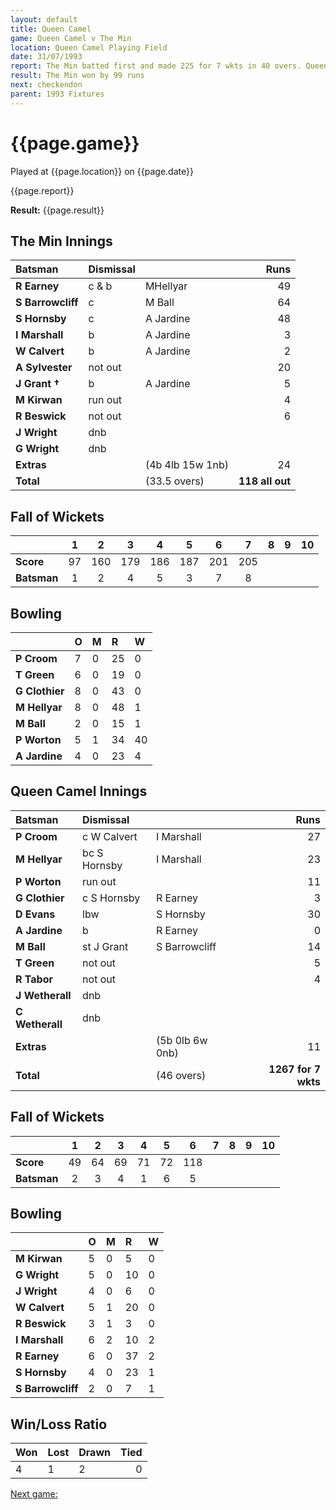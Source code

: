 ```yaml
---
layout: default
title: Queen Camel
game: Queen Camel v The Min
location: Queen Camel Playing Field
date: 31/07/1993
report: The Min batted first and made 225 for 7 wkts in 40 overs. Queen Camel replied with 126 for 7 wkts in 40 overs
result: The Min won by 99 runs
next: checkendon
parent: 1993 Fixtures
---
```


# {{page.game}}

Played at {{page.location}} on {{page.date}}

{{page.report}}

**Result:** {{page.result}}

## The Min Innings

| Batsman | Dismissal |  | Runs |
|:---|:---|---|---:|
| **R Earney** | c & b | MHellyar | 49 | 
| **S Barrowcliff** | c | M Ball | 64 | 
| **S Hornsby** | c | A Jardine | 48 | 
| **I Marshall** | b | A Jardine | 3 | 
| **W Calvert** | b | A Jardine | 2 | 
| **A Sylvester** | not out |  | 20 | 
| **J Grant &#8224;** | b | A Jardine | 5 | 
| **M Kirwan** | run out |  | 4 | 
| **R Beswick** | not out |  | 6 | 
| **J Wright** | dnb |  |  |
| **G Wright** | dnb |  |  |
| **Extras** | | (4b 4lb 15w 1nb) | 24 | 
| **Total** | | (33.5 overs) | **118 all out** | 

## Fall of Wickets

| | 1 | 2 | 3 | 4 | 5 | 6 | 7 | 8 | 9 | 10 |
|---|:---:|:---:|:---:|:---:|:---:|:---:|:---:|:---:|:---:|:---:|
| **Score** | 97 | 160 | 179 | 186 | 187 | 201 | 205 |  |  |  |
| **Batsman** | 1 | 2 | 4 | 5 | 3 | 7 | 8 |  |  |  |

## Bowling

| | O | M | R | W |
|---|:---|:---|:---|:---|
| **P Croom** | 7 | 0 | 25 | 0 |
| **T Green** | 6 | 0 | 19 | 0 |
| **G Clothier** | 8 | 0 | 43 | 0 |
| **M Hellyar** | 8 | 0 | 48 | 1 |
| **M Ball** | 2 | 0 | 15 | 1 |
| **P Worton** | 5 | 1 | 34 | 40 |
| **A Jardine** | 4 | 0 | 23 | 4 |


## Queen Camel Innings

| Batsman | Dismissal |  | Runs |
|:---|:---|---|---:|
| **P Croom** | c W Calvert | I Marshall | 27 | 
| **M Hellyar** | bc S Hornsby | I Marshall | 23 | 
| **P Worton** | run out |  | 11 | 
| **G Clothier** | c S Hornsby | R Earney | 3 | 
| **D Evans** | lbw | S Hornsby | 30 | 
| **A Jardine** | b | R Earney | 0 |
| **M Ball** | st J Grant | S Barrowcliff | 14 | 
| **T Green** | not out |  | 5 |
| **R Tabor** | not out |  | 4 | 
| **J Wetherall** | dnb |  |  | 
| **C Wetherall** | dnb |  |  |
| **Extras** | | (5b 0lb 6w 0nb) | 11 | 
| **Total** | | (46 overs) | **1267 for 7 wkts** | 

## Fall of Wickets

| | 1 | 2 | 3 | 4 | 5 | 6 | 7 | 8 | 9 | 10 |
|---|:---:|:---:|:---:|:---:|:---:|:---:|:---:|:---:|:---:|:---:|
| **Score** | 49 | 64 | 69 | 71 | 72 | 118 |  |  |  |  |
| **Batsman** | 2 | 3 | 4 | 1 | 6 | 5 |  |  |  |  |

## Bowling

| | O | M | R | W |
|---|:---|:---|:---|:---|
| **M Kirwan** | 5 | 0 | 5 | 0 | 
| **G Wright** | 5 | 0 | 10 | 0 | 
| **J Wright** | 4 | 0 | 6 | 0 | 
| **W Calvert** | 5 | 1 | 20 | 0 | 
| **R Beswick** | 3 | 1 | 3 | 0 |
| **I Marshall** | 6 | 2 | 10 | 2 |
| **R Earney** | 6 | 0 | 37 | 2 |
| **S Hornsby** | 4 | 0 | 23 | 1 |
| **S Barrowcliff** | 2 | 0 | 7 | 1 |

## Win/Loss Ratio

| Won | Lost | Drawn | Tied |
|:---|:---|:---|---:|
| 4 | 1 | 2 | 0 |

[Next game:]({{page.next}})